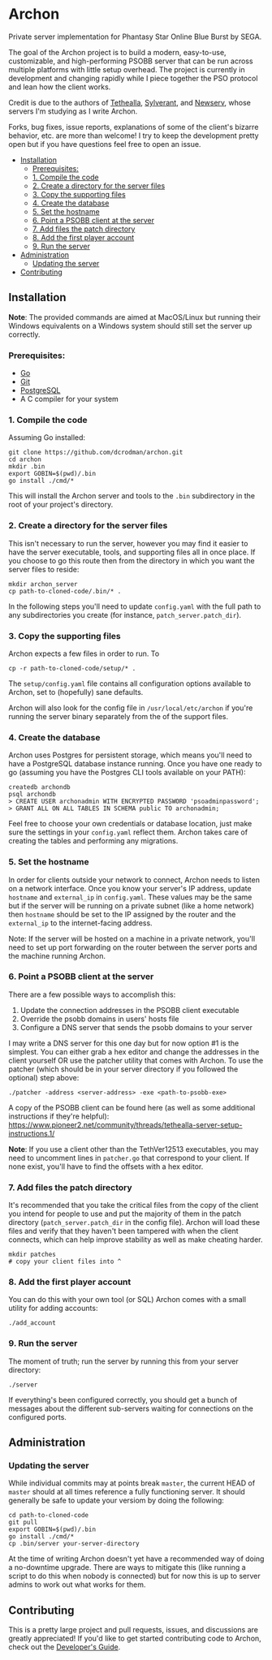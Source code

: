 # Archon

Private server implementation for Phantasy Star Online Blue Burst by SEGA.

The goal of the Archon project is to build a modern, easy-to-use, customizable, and 
high-performing PSOBB server that can be run across multiple platforms with little 
setup overhead. The project is currently in development and changing rapidly while I 
piece together the PSO protocol and lean how the client works.

Credit is due to the authors of [Tethealla](http://pioneer2.net), 
[Sylverant](http://sylverant.net), and [Newserv](http://www.fuzziqersoftware.com), 
whose servers I'm studying as I write Archon.

Forks, bug fixes, issue reports, explanations of some of the client's bizarre behavior, 
etc. are more than welcome! I try to keep the development pretty open but if you have
questions feel free to open an issue.

* [Installation](#installation)
  + [Prerequisites:](#prerequisites)
  + [1. Compile the code](#1-compile-the-code)
  + [2. Create a directory for the server files](#2-create-a-directory-for-the-server-files)
  + [3. Copy the supporting files](#3-copy-the-supporting-files)
  + [4. Create the database](#4-create-the-database)
  + [5. Set the hostname](#5-set-the-hostname)
  + [6. Point a PSOBB client at the server](#6-point-a-psobb-client-at-the-server)
  + [7. Add files the patch directory](#7-add-files-the-patch-directory)
  + [8. Add the first player account](#8-add-the-first-player-account)
  + [9. Run the server](#9-run-the-server)
* [Administration](#administration)
  + [Updating the server](#updating-the-server)
* [Contributing](#contributing)

## Installation

**Note**: The provided commands are aimed at MacOS/Linux but running their Windows
equivalents on a Windows system should still set the server up correctly.   

### Prerequisites:
* [Go](https://golang.org)
* [Git](https://git-scm.com/)
* [PostgreSQL](https://www.postgresql.org/)
* A C compiler for your system

### 1. Compile the code

Assuming Go installed:

    git clone https://github.com/dcrodman/archon.git
    cd archon
    mkdir .bin
    export GOBIN=$(pwd)/.bin
    go install ./cmd/*
    
This will install the Archon server and tools to the `.bin` subdirectory in the root 
of your project's directory.

### 2. Create a directory for the server files

This isn't necessary to run the server, however you may find it easier to have the 
server executable, tools, and supporting files all in once place. If you choose to 
go this route then from the directory in which you want the server files to reside:

    mkdir archon_server
    cp path-to-cloned-code/.bin/* .

In the following steps you'll need to update `config.yaml` with the full path to
any subdirectories you create (for instance, `patch_server.patch_dir`).

### 3. Copy the supporting files

Archon expects a few files in order to run. To

    cp -r path-to-cloned-code/setup/* .

The `setup/config.yaml` file contains all configuration options available to Archon, 
set to (hopefully) sane defaults.
   
Archon will also look for the config file in `/usr/local/etc/archon` if you're running
the server binary separately from the of the support files.

### 4. Create the database

Archon uses Postgres for persistent storage, which means you'll need to have a PostgreSQL
database instance running. Once you have one ready to go (assuming you have the Postgres
CLI tools available on your PATH): 

    createdb archondb
    psql archondb
    > CREATE USER archonadmin WITH ENCRYPTED PASSWORD 'psoadminpassword';
    > GRANT ALL ON ALL TABLES IN SCHEMA public TO archonadmin;

Feel free to choose your own credentials or database location, just make sure the settings in your 
`config.yaml` reflect them. Archon takes care of creating the tables and performing any migrations.
 
### 5. Set the hostname

In order for clients outside your network to connect, Archon needs to listen on a network interface. Once
you know your server's IP address, update `hostname` and `external_ip` in `config.yaml`. These values may
be the same but if the server will be running on a private subnet (like a home network) then `hostname` 
should be set to the IP assigned by the router and the `external_ip` to the internet-facing address.

Note: If the server will be hosted on a machine in a private network, you'll need to set up port forwarding
on the router between the server ports and the machine running Archon. 

### 6. Point a PSOBB client at the server

There are a few possible ways to accomplish this:  
  1. Update the connection addresses in the PSOBB client executable
  2. Override the psobb domains in users' hosts file
  3. Configure a DNS server that sends the psobb domains to your server

I may write a DNS server for this one day but for now option #1 is the simplest. You can either grab
a hex editor and change the addresses in the client yourself OR use the patcher utility that comes 
with Archon. To use the patcher (which should be in your server directory if you followed the optional)
step above:

    ./patcher -address <server-address> -exe <path-to-psobb-exe> 

A copy of the PSOBB client can be found here (as well as some additional instructions if they're helpful):
https://www.pioneer2.net/community/threads/tethealla-server-setup-instructions.1/

**Note**: If you use a client other than the TethVer12513 executables, you may need to uncomment lines
in `patcher.go` that correspond to your client. If none exist, you'll have to find the offsets with a
hex editor.

### 7. Add files the patch directory

It's recommended that you take the critical files from the copy of the client you intend for people to
use and put the majority of them in the patch directory (`patch_server.patch_dir` in the config file).
Archon will load these files and verify that they haven't been tampered with when the client connects,
which can help improve stability as well as make cheating harder.

    mkdir patches
    # copy your client files into ^

### 8. Add the first player account

You can do this with your own tool (or SQL) Archon comes with a small utility for adding accounts:

    ./add_account

### 9. Run the server

The moment of truth; run the server by running this from your server directory:

    ./server

If everything's been configured correctly, you should get a bunch of messages about the different
sub-servers waiting for connections on the configured ports.

## Administration

### Updating the server

While individual commits may at points break `master`, the current HEAD of `master` should at all
times reference a fully functioning server. It should generally be safe to update your versiom by
doing the following:

    cd path-to-cloned-code
    git pull
    export GOBIN=$(pwd)/.bin
    go install ./cmd/*
    cp .bin/server your-server-directory

At the time of writing Archon doesn't yet have a recommended way of doing a no-downtime upgrade.
There are ways to mitigate this (like running a script to do this when nobody is connected) but
for now this is up to server admins to work out what works for them.

## Contributing

This is a pretty large project and pull requests, issues, and discussions are greatly appreciated!
If you'd like to get started contributing code to Archon, check out the 
[ Developer's Guide](https://github.com/dcrodman/archon/wiki/Developer's-Guide).
